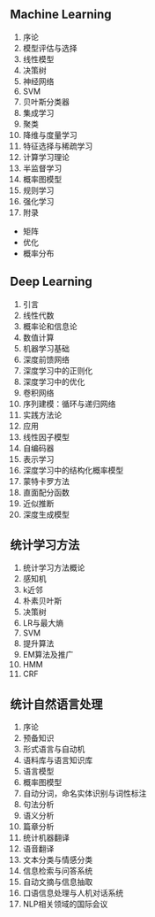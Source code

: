 ## Machine Learning
1. 序论
2. 模型评估与选择
3. 线性模型
4. 决策树
5. 神经网络
6. SVM
7. 贝叶斯分类器
8. 集成学习
9. 聚类
10. 降维与度量学习
11. 特征选择与稀疏学习
12. 计算学习理论
13. 半监督学习
14. 概率图模型
15. 规则学习
16. 强化学习
17. 附录
+ 矩阵
+ 优化
+ 概率分布

## Deep Learning
1. 引言
2. 线性代数
3. 概率论和信息论
4. 数值计算
5. 机器学习基础
6. 深度前馈网络
7. 深度学习中的正则化
8. 深度学习中的优化
9. 卷积网络
10. 序列建模：循环与递归网络
11. 实践方法论
12. 应用
13. 线性因子模型
14. 自编码器
15. 表示学习
16. 深度学习中的结构化概率模型
17. 蒙特卡罗方法
18. 直面配分函数
19. 近似推断
20. 深度生成模型

## 统计学习方法
1. 统计学习方法概论
2. 感知机
3. k近邻
4. 朴素贝叶斯
5. 决策树
6. LR与最大熵
7. SVM
8. 提升算法
9. EM算法及推广
10. HMM
11. CRF

## 统计自然语言处理
1. 序论
2. 预备知识
3. 形式语言与自动机
4. 语料库与语言知识库
5. 语言模型
6. 概率图模型
7. 自动分词，命名实体识别与词性标注
8. 句法分析
9. 语义分析
10. 篇章分析
11. 统计机器翻译
12. 语音翻译
13. 文本分类与情感分类
14. 信息检索与问答系统
15. 自动文摘与信息抽取
16. 口语信息处理与人机对话系统
17. NLP相关领域的国际会议